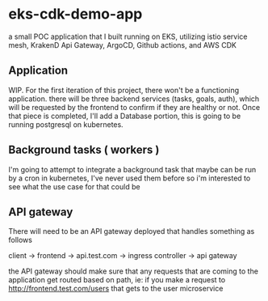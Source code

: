 # eks-cdk-demo-app
a small POC application that I built running on EKS, utilizing istio service mesh, KrakenD Api Gateway, ArgoCD, Github actions, and AWS CDK


## Application 

WIP. For the first iteration of this project, there won't be a functioning application. there will be three backend services (tasks, goals, auth), which will be requested by the frontend to confirm if they are healthy or not. Once that piece is completed, I'll add a Database portion, this is going to be running postgresql on kubernetes. 

## Background tasks ( workers )

I'm going to attempt to integrate a background task that maybe can be run by a cron in kubernetes, I've never used them before so i'm interested to see what the use case for that could be 

## API gateway 

There will need to be an API gateway deployed that handles something as follows 

client -> frontend -> api.test.com -> ingress controller -> api gateway 

the API gateway should make sure that any requests that are coming to the application get routed based on path, ie: if you make a request to http://frontend.test.com/users that gets to the user microservice